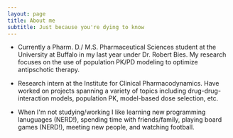 ```yaml
---
layout: page
title: About me
subtitle: Just because you're dying to know
---
```


- Currently a Pharm. D./ M.S. Pharmaceutical Sciences student at the University at Buffalo in my last year under Dr. Robert Bies. My research focuses on the use of population PK/PD modeling to optimize antipschotic therapy. 

- Research intern at the Institute for Clinical Pharmacodynamics. Have worked on projects spanning a variety of topics including drug-drug-interaction models, population PK, model-based dose selection, etc.

- When I'm not studying/working I like learning new programming lanuguages (NERD!), spending time with friends/family, playing board games (NERD!), meeting new people, and watching football.
